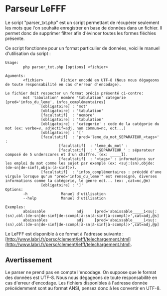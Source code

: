 # Parseur LeFFF
Le script "parser_txt.php" est un script permettant de récupérer seulement les mots que l'on souhaite enregistrer en base de données dans un fichier. Il permet donc de supprimer filtrer afin d'évincer toutes les formes fléchies présente.

Ce script fonctionne pour un format particulier de données, voici le manuel d'utilisation du script : 
```
Usage:
        php parser_txt.php [options] <fichier>

Aguments:
        <fichier>        Fichier encodé en UTF-8 (Nous nous dégageons de toute responsabilité en cas d'erreur d'encodage).

Le fichier doit respecter un format précis présenté ci-contre:
        mot 'tabulation' nombre 'tabulation' categorie [pred='infos_du_leme', infos_complémentaires]
                [obligatoire] : 'mot'
                [obligatoire] : 'tabulation'
                [facultatif]  : 'nombre'
                [obligatoire] : 'tabulation'
                [obligatoire] : 'categorie' : code de la catégorie du mot (ex: verbe=v, adjectif=adj, nom commun=nc, ect...)
                [obligatoire] : '['
                [facultatif]  : 'pred='leme_du_mot_SEPARATEUR_<tags>'  :
                        [facultatif]  : 'leme_du_mot' :
                        [facultatif]  : '_SEPARATEUR_' : séparateur composé de 5 underscores et d'un chiffre. (ex: _____1).
                        [facultatif]  : '<tags>' : informations sur les emploi du mot comme les sujet par exemple (ex: <suj:(sn),objde:(de-sn|de-sinf),obja:(à-sinf)>).
                [facultatif]  : 'infos_complémentaires : précédé d'une virgule lorsque qu'un "pred='infos_du_leme'" est renseigné, diverses informations comme la catégorie, le genre ect... (ex: ,cat=nc,@m)
                [obligatoire] : ']'
Options:
        -h               Manuel d'utilisation
        --help           Manuel d'utilisation

Exemples:
        abaissable              adj     [pred='abaissable_____1<suj:(sn),obl:(de-sn|de-sinf|de-scompl|à-sn|à-sinf|à-scompl)>',cat=adj,@s]
        abaissables             adj     [pred='abaissable_____1<suj:(sn),obl:(de-sn|de-sinf|de-scompl|à-sn|à-sinf|à-scompl)>',cat=adj,@p]
```

Le LeFFF est disponible à  ce format à l'adresse suivante : [http://www.labri.fr/perso/clement/lefff/telechargement.html](http://www.labri.fr/perso/clement/lefff/telechargement.html).

## Avertissement

Le parser ne prend pas en compte l'encodage. On suppose que le format des données est UTF-8. Nous nous dégageons de toute responsabilité en cas d'erreur d'encodage.
Les fichiers disponibles à l'adresse donnée précédemment sont au format ANSI, pensez donc à les convertir en UTF-8.